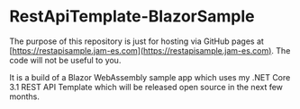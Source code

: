# RestApiTemplate-BlazorSample

The purpose of this repository is just for hosting via GitHub pages at [https://restapisample.jam-es.com](https://restapisample.jam-es.com). The code will not be useful to you.

It is a build of a Blazor WebAssembly sample app which uses my .NET Core 3.1 REST API Template which will be released open source in the next few months.
